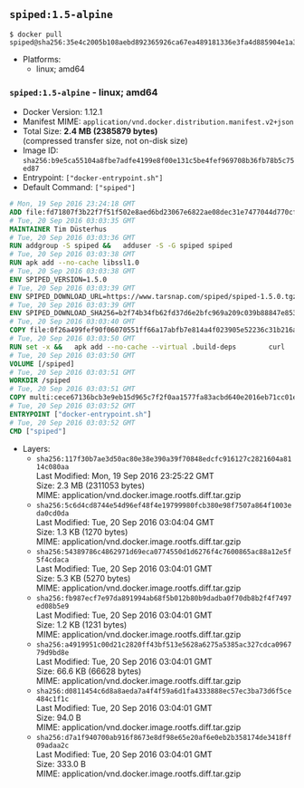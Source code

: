 ## `spiped:1.5-alpine`

```console
$ docker pull spiped@sha256:35e4c2005b108aebd892365926ca67ea489181336e3fa4d885904e1a37318560
```

-	Platforms:
	-	linux; amd64

### `spiped:1.5-alpine` - linux; amd64

-	Docker Version: 1.12.1
-	Manifest MIME: `application/vnd.docker.distribution.manifest.v2+json`
-	Total Size: **2.4 MB (2385879 bytes)**  
	(compressed transfer size, not on-disk size)
-	Image ID: `sha256:b9e5ca55104a8fbe7adfe4199e8f00e131c5be4fef969708b36fb78b5c75ed87`
-	Entrypoint: `["docker-entrypoint.sh"]`
-	Default Command: `["spiped"]`

```dockerfile
# Mon, 19 Sep 2016 23:24:18 GMT
ADD file:fd71807f3b22f7f51f502e8aed6bd23067e6822ae08dec31e7477044d770cf48 in / 
# Tue, 20 Sep 2016 03:03:35 GMT
MAINTAINER Tim Düsterhus
# Tue, 20 Sep 2016 03:03:36 GMT
RUN addgroup -S spiped &&	adduser -S -G spiped spiped
# Tue, 20 Sep 2016 03:03:38 GMT
RUN apk add --no-cache libssl1.0
# Tue, 20 Sep 2016 03:03:38 GMT
ENV SPIPED_VERSION=1.5.0
# Tue, 20 Sep 2016 03:03:39 GMT
ENV SPIPED_DOWNLOAD_URL=https://www.tarsnap.com/spiped/spiped-1.5.0.tgz
# Tue, 20 Sep 2016 03:03:39 GMT
ENV SPIPED_DOWNLOAD_SHA256=b2f74b34fb62fd37d6e2bfc969a209c039b88847e853a49e91768dec625facd7
# Tue, 20 Sep 2016 03:03:40 GMT
COPY file:0f26a499fef90f06070551ff66a17abfb7e814a4f023905e52236c31b216a7bb in /0001-Fix-docker-stop-issue.patch 
# Tue, 20 Sep 2016 03:03:50 GMT
RUN set -x &&	apk add --no-cache --virtual .build-deps 		curl 		gcc 		make 		musl-dev 		openssl-dev 		patch 		tar &&	curl -fsSL "$SPIPED_DOWNLOAD_URL" -o spiped.tar.gz &&	echo "$SPIPED_DOWNLOAD_SHA256 *spiped.tar.gz" |sha256sum -c - &&	mkdir -p /usr/local/src/spiped &&	tar xzf "spiped.tar.gz" -C /usr/local/src/spiped --strip-components=1 &&	rm "spiped.tar.gz" &&	patch -p1 -d /usr/local/src/spiped/ < /0001-Fix-docker-stop-issue.patch &&	CC=gcc make -C /usr/local/src/spiped &&	make -C /usr/local/src/spiped install &&	rm -rf /usr/local/src/spiped &&	apk del .build-deps
# Tue, 20 Sep 2016 03:03:50 GMT
VOLUME [/spiped]
# Tue, 20 Sep 2016 03:03:51 GMT
WORKDIR /spiped
# Tue, 20 Sep 2016 03:03:51 GMT
COPY multi:cece67136bcb3e9eb15d965c7f2f0aa1577fa83acbd640e2016eb71cc01e0cfa in /usr/local/bin/ 
# Tue, 20 Sep 2016 03:03:52 GMT
ENTRYPOINT ["docker-entrypoint.sh"]
# Tue, 20 Sep 2016 03:03:52 GMT
CMD ["spiped"]
```

-	Layers:
	-	`sha256:117f30b7ae3d50ac80e38e390a39f70848edcfc916127c2821604a8114c080aa`  
		Last Modified: Mon, 19 Sep 2016 23:25:22 GMT  
		Size: 2.3 MB (2311053 bytes)  
		MIME: application/vnd.docker.image.rootfs.diff.tar.gzip
	-	`sha256:5c6d4cd8744e54d96ef48f4e19799980fcb380e98f7507a864f1003eda0cd0da`  
		Last Modified: Tue, 20 Sep 2016 03:04:04 GMT  
		Size: 1.3 KB (1270 bytes)  
		MIME: application/vnd.docker.image.rootfs.diff.tar.gzip
	-	`sha256:54389786c4862971d69eca0774550d1d6276f4c7600865ac88a12e5f5f4cdaca`  
		Last Modified: Tue, 20 Sep 2016 03:04:01 GMT  
		Size: 5.3 KB (5270 bytes)  
		MIME: application/vnd.docker.image.rootfs.diff.tar.gzip
	-	`sha256:fb987ecf7e97da891994ab68f5b012b80b9dadba0f70db8b2f4f7497ed08b5e9`  
		Last Modified: Tue, 20 Sep 2016 03:04:01 GMT  
		Size: 1.2 KB (1231 bytes)  
		MIME: application/vnd.docker.image.rootfs.diff.tar.gzip
	-	`sha256:a4919951c00d21c2820ff43bf513e5628a6275a5385ac327cdca096779d9bd8e`  
		Last Modified: Tue, 20 Sep 2016 03:04:01 GMT  
		Size: 66.6 KB (66628 bytes)  
		MIME: application/vnd.docker.image.rootfs.diff.tar.gzip
	-	`sha256:d0811454c6d8a8aeda7a4f4f59a6d1fa4333888ec57ec3ba73d6f5ce484c1f1c`  
		Last Modified: Tue, 20 Sep 2016 03:04:01 GMT  
		Size: 94.0 B  
		MIME: application/vnd.docker.image.rootfs.diff.tar.gzip
	-	`sha256:d7a1f940700ab916f8673e8df98e65e20af6e0eb2b358174de3418ff09adaa2c`  
		Last Modified: Tue, 20 Sep 2016 03:04:01 GMT  
		Size: 333.0 B  
		MIME: application/vnd.docker.image.rootfs.diff.tar.gzip
